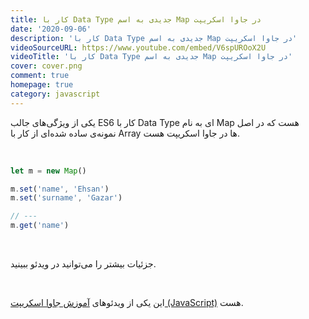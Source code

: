```yaml
---
title: کار با Data Type جدیدی به اسم Map در جاوا اسکریپت
date: '2020-09-06'
description: 'کار با Data Type جدیدی به اسم Map در جاوا اسکریپت'
videoSourceURL: https://www.youtube.com/embed/V6spUROoX2U
videoTitle: 'کار با Data Type جدیدی به اسم Map در جاوا اسکریپت'
cover: cover.png
comment: true
homepage: true
category: javascript
---
```


یکی از ویژگی‌های جالب ES6 کار با Data Type ای به نام Map هست که در اصل نمونه‌ی ساده شده‌ای از کار با Array ها در جاوا اسکریپت هست.

<br />

```javascript
let m = new Map()

m.set('name', 'Ehsan')
m.set('surname', 'Gazar')

// ---
m.get('name')
```

<br />

جزئیات بیشتر را می‌توانید در ویدئو ببینید.

<br />

این یکی از ویدئو‌های
[آموزش جاوا اسکریپت (JavaScript)](https://maktabkhooneh.org/course/%D8%A2%D9%85%D9%88%D8%B2%D8%B4-%D8%AC%D8%A7%D9%88%D8%A7-%D8%A7%D8%B3%DA%A9%D8%B1%DB%8C%D9%BE%D8%AA-mk1122/)
هست.
